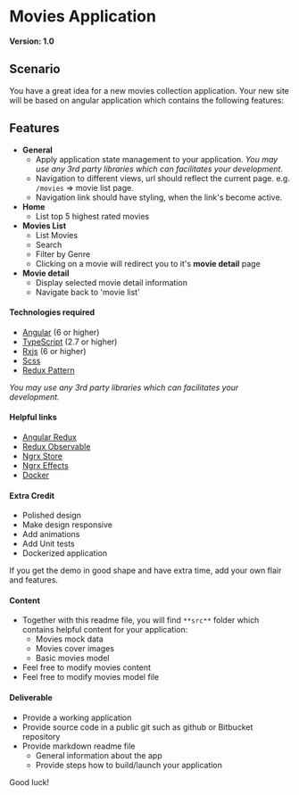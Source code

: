 # Movies Application
**Version: 1.0**
## Scenario

You have a great idea for a new movies collection application. Your new site will be based on angular application which contains the following features:

## Features

- **General**
  - Apply application state management to your application. *You may use any 3rd party libraries which can facilitates your development.*
  - Navigation to different views, url should reflect the current page. e.g. `/movies` => movie list page.
  - Navigation link should have styling, when the link's become active. 
- **Home**
  - List top 5 highest rated movies
- **Movies List**
  - List Movies
  - Search
  - Filter by Genre
  - Clicking on a movie will redirect you to it's **movie detail** page
- **Movie detail**
  - Display selected movie detail information
  - Navigate back to 'movie list'

#### Technologies required

- [Angular](https://angular.io/) (6 or higher)
- [TypeScript](https://www.typescriptlang.org/) (2.7 or higher)
- [Rxjs](https://github.com/ReactiveX/rxjs) (6 or higher)
- [Scss](http://sass-lang.com/)
- [Redux Pattern](http://redux.js.org/)


*You may use any 3rd party libraries which can facilitates your development.*

#### Helpful links
- [Angular Redux](https://github.com/angular-redux/store/)
- [Redux Observable](https://redux-observable.js.org/)
- [Ngrx Store](https://github.com/ngrx/store)
- [Ngrx Effects](https://github.com/ngrx/effects)
- [Docker](https://www.docker.com/)

#### Extra Credit

- Polished design
- Make design responsive
- Add animations
- Add Unit tests
- Dockerized application

If you get the demo in good shape and have extra time, add your own flair and features.

#### Content

- Together with this readme file, you will find ` **src** ` folder which contains helpful content for your application:
  - Movies mock data
  - Movies cover images
  - Basic movies model
- Feel free to modify movies content
- Feel free to modify movies model file

#### Deliverable

- Provide a working application
- Provide source code in a public git such as github or Bitbucket repository
- Provide markdown readme file
  - General information about the app
  - Provide steps how to build/launch your application

Good luck!